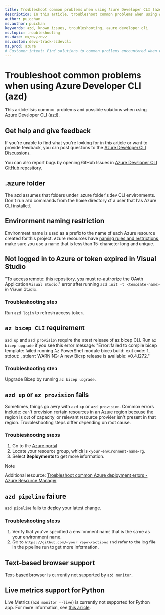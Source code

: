 ```yaml
---
title: Troubleshoot common problems when using Azure Developer CLI (azd)
description: In this article, troubleshoot common problems when using Azure Developer CLI (azd)
author: puicchan
ms.author: puichan
keywords: azd, known issues, troubleshooting, azure developer cli
ms.topic: troubleshooting
ms.date: 06/07/2022
ms.custom: devx-track-azdevcli
ms.prod: azure
# Customer intent: Find solutions to common problems encountered when using Azure Developer CLI (azd)
---
```


# Troubleshoot common problems when using Azure Developer CLI (azd)

This article lists common problems and possible solutions when using Azure Developer CLI (azd).

## Get help and give feedback

If you're unable to find what you're looking for in this article or want to provide feedback, you can post questions to the [Azure Developer CLI Discussions](https://github.com/Azure/azure-dev/discussions).

You can also report bugs by opening GitHub Issues in [Azure Developer CLI GitHub repository](https://github.com/Azure/azure-dev).

## .azure folder

The azd assumes that folders under .azure folder's dev CLI environments. Don't run azd commands from the home directory of a user that has Azure CLI installed.

## Environment naming restriction

Environment name is used as a prefix to the name of each Azure resource created for this project. Azure resources have [naming rules and restrictions](/azure/azure-resource-manager/management/resource-name-rules), make sure you use a name that is less than 15-character long and unique.

## Not logged in to Azure or token expired in Visual Studio

"To access
remote: this repository, you must re-authorize the OAuth Application `Visual Studio`." error after running `azd init -t <template-name>` in Visual Studio.

### Troubleshooting step

Run `azd login` to refresh access token.

## `az bicep CLI` requirement

`azd up` and `azd provision` require the latest release of az bicep CLI. Run `az bicep upgrade` if you see this error message: "Error: failed to compile bicep template: failed running Az PowerShell module bicep build: exit code: 1, stdout: , stderr: WARNING: A new Bicep release is available: v0.4.1272."

### Troubleshooting step

Upgrade Bicep by running `az bicep upgrade`.

## `azd up` or `az provision` fails

Sometimes, things go awry with `azd up` or `azd provision`. Common errors include: can't provision certain resources in an Azure region because the region is out of capacity; or relevant resource provider isn't present in that region. Troubleshooting steps differ depending on root cause.

### Troubleshooting steps

1. Go to the [Azure portal](https://portal.azure.com) 
1. Locate your resource group, which is `<your-environment-name>rg`.
1. Select **Deployments** to get more information.

> [!NOTE]
> Additional resource: [Troubleshoot common Azure deployment errors - Azure Resource Manager](/azure/azure-resource-manager/troubleshooting/common-deployment-errors)

## `azd pipeline` failure

`azd pipeline` fails to deploy your latest change.

### Troubleshooting steps

1. Verify that you've specified a environment name that is the same as your environment name. 
1. Go to `https://github.com/<your repo>/actions` and refer to the log file in the pipeline run to get more information.

## Text-based browser support

Text-based browser is currently not supported by `azd monitor`.

## Live metrics support for Python

Live Metrics (`azd monitor --live`) is currently not supported for Python app. For more information, see [this article](/azure/azure-monitor/app/live-stream#get-started).
